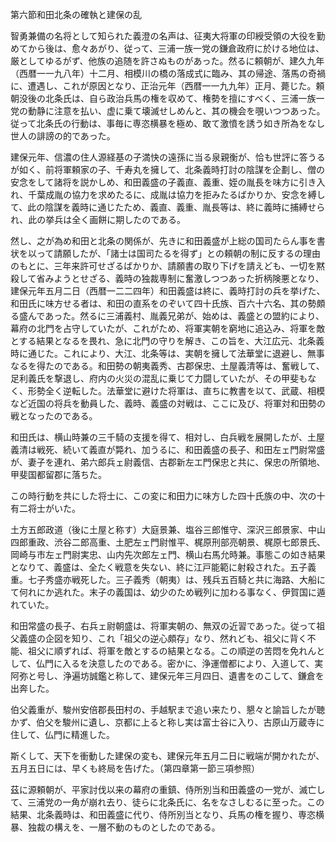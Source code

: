 第六節和田北条の確執と建保の乱

智勇兼備の名将として知られた義澄の名声は、征夷大将軍の印綬受領の大役を勤めてから後は、愈々あがり、従って、三浦一族一党の鎌倉政府に於ける地位は、厳としてゆるがず、他族の追随を許さぬものがあった。然るに頼朝が、建久九年（西暦一一九八年）十二月、相模川の橋の落成式に臨み、其の帰途、落馬の奇禍に、遭遇し、これが原因となり、正治元年（西暦一一九九年）正月、薨じた。頼朝没後の北条氏は、自ら政治兵馬の権を収めて、権勢を擅にすべく、三浦一族一党の動静に注意を払い、虚に乗て壊滅せしめんと、其の機会を覗いつつあった。従って北条氏の行動は、事毎に専恣横暴を極め、敢て激憤を誘う如き所為をなし世人の誹謗の的であった。

建保元年、信濃の住人源経基の子満快の遠孫に当る泉親衡が、恰も世評に答うるが如く、前将軍頼家の子、千寿丸を擁して、北条義時打討の陰謀を企劃し、僧の安念をして諸将を説かしめ、和田義盛の子義直、義重、姪の胤長を味方に引き入れ、千葉成胤の協力を求めたるに、成胤は協力を拒みたるばかりか、安念を縛して、此の陰謀を義時に通じたため、義直、義重、胤長等は、終に義時に捕縛せられ、此の挙兵は全く画餅に期したのである。

然し、之が為め和田と北条の関係が、先きに和田義盛が上総の国司たらん事を書状を以って請願したが、「諸士は国司たるを得ず」との頼朝の制に反するの理由のもとに、三年来許可せざるばかりか、請願書の取り下げを請えども、一切を黙殺して省みようとせざる、義時の独裁専制に奮激しつつあった折柄険悪となり、建保元年五月二日（西暦一二二四年）和田義盛は終に、義時打討の兵を挙げた、和田氏に味方せる者は、和田の直系をのぞいて四十氏族、百六十六名、其の勢頗る盛んであった。然るに三浦義村、胤義兄弟が、始めは、義盛との盟約により、幕府の北門を占守していたが、これがため、将軍実朝を窮地に追込み、将軍を敵とする結果となるを畏れ、急に北門の守りを解き、この旨を、大江広元、北条義時に通じた。これにより、大江、北条等は、実朝を擁して法華堂に退避し、無事なるを得たのである。和田勢の朝夷義秀、古郡保忠、土屋義清等は、奮戦して、足利義氏を撃退し、府内の火災の混乱に乗じて力闘していたが、その甲斐もなく、形勢全く逆転した。法華堂に避けた将軍は、直ちに教書を以て、武蔵、相模など近国の将兵を動員した、義時、義盛の対戦は、ここに及び、将軍対和田勢の戦となったのである。

和田氏は、横山時兼の三千騎の支援を得て、相対し、白兵戦を展開したが、土屋義清は戦死、続いて義直が斃れ、加うるに、和田義盛の長子、和田左ェ門尉常盛が、妻子を連れ、弟六郎兵ェ尉義信、古郡新左エ門保忠と共に、保忠の所領地、甲斐国都留郡に落ちた。

この時行動を共にした将士に、この変に和田力に味方した四十氏族の中、次の十有二将士がいた。

土方五郎政道（後に土屋と称す）大庭景兼、塩谷三郎惟守、深沢三郎景家、中山四郎重政、渋谷二郎高重、土肥左ェ門尉惟平、梶原刑部亮朝景、梶原七郎景氏、岡崎与市左ェ門尉実忠、山内先次郎左ェ門、横山右馬允時兼。事態この如き結果となりて、義盛は、全たく戦意を失ない、終に江戸能範に射殺された。五子義重。七子秀盛亦戦死した。三子義秀（朝夷）は、残兵五百騎と共に海路、大船にて何れにか逃れた。末子の義国は、幼少のため戦列に加わる事なく、伊賀国に遁れていた。

和田常盛の長子、右兵ェ尉朝盛は、将軍実朝の、無双の近習であった。従って祖父義盛の企図を知り、これ「祖父の逆心頗存」なり、然れども、祖父に背く不能、祖父に順ずれば、将軍を敵とするの結果となる。この順逆の苦悶を免れんとして、仏門に入るを決意したのである。密かに、浄運僧都により、入道して、実阿弥と号し、浄遍坊誠鑑と称して、建保元年三月四日、遺書をのこして、鎌倉を出奔した。

伯父義重が、駿州安倍郡長田村の、手越駅まで追い来たり、懇々と諭旨したが聴かず、伯父を駿州に遺し、京都に上ると称し実は富士谷に入り、古原山万蔵寺に住して、仏門に精進した。

斯くして、天下を衝動した建保の変も、建保元年五月二日に戦端が開かれたが、五月五日には、早くも終局を告げた。（第四章第一節三項参照）

茲に源頼朝が、平家討伐以来の幕府の重鎮、侍所別当和田義盛の一党が、滅亡して、三浦党の一角が崩れ去り、徒らに北条氏に、名をなさしむるに至った。この結果、北条義時は、和田義盛に代り、侍所別当となり、兵馬の権を握り、専恣横暴、独裁の構えを、一層不動のものとしたのである。
